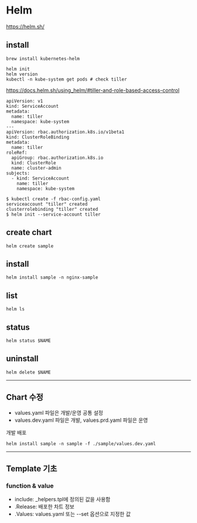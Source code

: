 # Helm

https://helm.sh/

## install

```
brew install kubernetes-helm
```

```
helm init
helm version
kubectl -n kube-system get pods # check tiller
```

https://docs.helm.sh/using_helm/#tiller-and-role-based-access-control

```
apiVersion: v1
kind: ServiceAccount
metadata:
  name: tiller
  namespace: kube-system
---
apiVersion: rbac.authorization.k8s.io/v1beta1
kind: ClusterRoleBinding
metadata:
  name: tiller
roleRef:
  apiGroup: rbac.authorization.k8s.io
  kind: ClusterRole
  name: cluster-admin
subjects:
  - kind: ServiceAccount
    name: tiller
    namespace: kube-system
```

```
$ kubectl create -f rbac-config.yaml
serviceaccount "tiller" created
clusterrolebinding "tiller" created
$ helm init --service-account tiller
```

## create chart

```
helm create sample
```

## install

```
helm install sample -n nginx-sample
```

## list

```
helm ls
```

## status


```
helm status $NAME
```

## uninstall

```
helm delete $NAME
```

---

## Chart 수정

- values.yaml 파일은 개발/운영 공통 설정
- values.dev.yaml 파일은 개발, values.prd.yaml 파일은 운영

개발 배포

```
helm install sample -n sample -f ./sample/values.dev.yaml
```

---

## Template 기초

### function & value

- include: _helpers.tpl에 정의된 값을 사용함
- .Release: 배포한 차트 정보
- .Values: values.yaml 또는 --set 옵션으로 지정한 값
